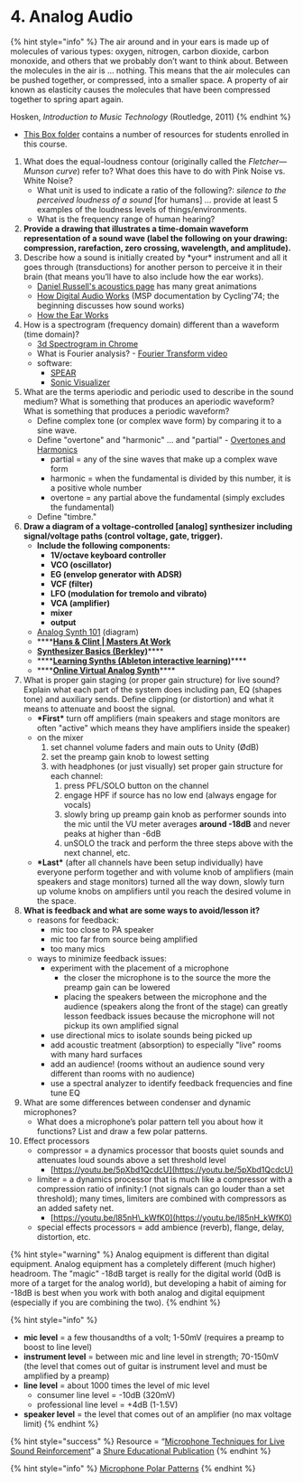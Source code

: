 # 4. Analog Audio

{% hint style="info" %}
The air around and in your ears is made up of molecules of various types: oxygen, nitrogen, carbon dioxide, carbon monoxide, and others that we probably don’t want to think about. Between the molecules in the air is … nothing. This means that the air molecules can be pushed together, or compressed, into a smaller space. A property of air known as elasticity causes the molecules that have been compressed together to spring apart again.

Hosken, _Introduction to Music Technology_ \(Routledge, 2011\)
{% endhint %}

* [This Box folder](https://baylor.box.com/s/rrqiyvm3mj4utohgwjyccxohrg6lmmq7) contains a number of resources for students enrolled in this course.

1. What does the equal-loudness contour \(originally called the _Fletcher—Munson curve_\) refer to? What does this have to do with Pink Noise vs. White Noise?
   * What unit is used to indicate a ratio of the following?: _silence to the perceived loudness of a sound_ \[for humans\] ... provide at least 5 examples of the loudness levels of things/environments.
   * What is the frequency range of human hearing?
2. **Provide a drawing that illustrates a time-domain waveform representation of a sound wave \(label the following on your drawing: compression, rarefaction, zero crossing, wavelength, and amplitude\).**
3. Describe how a sound is initially created by \*your\* instrument and all it goes through \(transductions\) for another person to perceive it in their brain \(that means you’ll have to also include how the ear works\).
   * [Daniel Russell's acoustics page](https://www.acs.psu.edu/drussell/Demos/waves-intro/waves-intro.html) has many great animations
   * [How Digital Audio Works](https://docs.cycling74.com/max8/tutorials/02_mspdigitalaudio) \(MSP documentation by Cycling'74; the beginning discusses how sound works\)
   * [How the Ear Works](https://health.howstuffworks.com/mental-health/human-nature/perception/hearing.htm)
4. How is a spectrogram \(frequency domain\) different than a waveform \(time domain\)?
   * [3d Spectrogram in Chrome](https://musiclab.chromeexperiments.com/spectrogram-service/)
   * What is Fourier analysis? - [Fourier Transform video](https://www.youtube.com/watch?v=spUNpyF58BY)
   * software:
     * [SPEAR](http://www.klingbeil.com/spear/)
     * [Sonic Visualizer](https://www.sonicvisualiser.org/)
5. What are the terms aperiodic and periodic used to describe in the sound medium? What is something that produces an aperiodic waveform? What is something that produces a periodic waveform?
   * Define complex tone \(or complex wave form\) by comparing it to a sine wave.
   * Define "overtone" and "harmonic" ... and "partial" - [Overtones and Harmonics](http://hyperphysics.phy-astr.gsu.edu/hbase/Music/otone.html)
     * partial = any of the sine waves that make up a complex wave form
     * harmonic = when the fundamental is divided by this number, it is a positive whole number
     * overtone = any partial above the fundamental \(simply excludes the fundamental\)
   * Define "timbre."
6. **Draw a diagram of a voltage-controlled \[analog\] synthesizer including signal/voltage paths \(control voltage, gate, trigger\).**
   * **Include the following components:** 
     * **1V/octave keyboard controller**
     * **VCO \(oscillator\)**
     * **EG \(envelop generator with ADSR\)**
     * **VCF \(filter\)**
     * **LFO \(modulation for tremolo and vibrato\)**
     * **VCA \(amplifier\)**
     * **mixer**
     * **output**
   * [Analog Synth 101](http://musicfromouterspace.com/analogsynth_new/ELECTRONICS/analogsynth101.html) \(diagram\)
   * \*\*\*\*[**Hans & Clint \| Masters At Work**](https://www.youtube.com/watch?v=NdG5dEfAcxQ)
   * [**Synthesizer Basics \(Berkley\)**](https://www.youtube.com/watch?v=c3udLCvoCC0)\*\*\*\*
   * \*\*\*\*[**Learning Synths \(Ableton interactive learning\)**](https://learningsynths.ableton.com/)\*\*\*\*
   * \*\*\*\*[**Online Virtual Analog Synth**](https://webaudiodemos.appspot.com/midi-synth/index.html)\*\*\*\*
7. What is proper gain staging \(or proper gain structure\) for live sound? Explain what each part of the system does including pan, EQ \(shapes tone\) and auxiliary sends. Define clipping \(or distortion\) and what it means to attenuate and boost the signal.
   * **\*First\*** turn off amplifiers \(main speakers and stage monitors are often "active" which means they have amplifiers inside the speaker\)
   * on the mixer
     1. set channel volume faders and main outs to Unity \(ØdB\)
     2. set the preamp gain knob to lowest setting
     3. with headphones \(or just visually\) set proper gain structure for each channel:
        1. press PFL/SOLO button on the channel
        2. engage HPF if source has no low end \(always engage for vocals\)
        3. slowly bring up preamp gain knob as performer sounds into the mic until the VU meter averages **around -18dB** and never peaks at higher than -6dB
        4. unSOLO the track and perform the three steps above with the next channel, etc.
   * **\*Last\*** \(after all channels have been setup individually\) have everyone perform together and with volume knob of amplifiers \(main speakers and stage monitors\) turned all the way down, slowly turn up volume knobs on amplifiers until you reach the desired volume in the space.
8. **What is feedback and what are some ways to avoid/lesson it?**
   * reasons for feedback:
     * mic too close to PA speaker
     * mic too far from source being amplified
     * too many mics
   * ways to minimize feedback issues:
     * experiment with the placement of a microphone
       * the closer the microphone is to the source the more the preamp gain can be lowered
       * placing the speakers between the microphone and the audience \(speakers along the front of the stage\) can greatly lesson feedback issues because the microphone will not pickup its own amplified signal
     * use directional mics to isolate sounds being picked up
     * add acoustic treatment \(absorption\) to especially "live" rooms with many hard surfaces
     * add an audience! \(rooms without an audience sound very different than rooms with no audience\)
     * use a spectral analyzer to identify feedback frequencies and fine tune EQ
9. What are some differences between condenser and dynamic microphones?
   * What does a microphone’s polar pattern tell you about how it functions? List and draw a few polar patterns.
10. Effect processors
    * compressor = a dynamics processor that boosts quiet sounds and attenuates loud sounds above a set threshold level
      * [https://youtu.be/5pXbd1QcdcU](https://youtu.be/5pXbd1QcdcU)
    * limiter = a dynamics processor that is much like a compressor with a compression ratio of infinity:1 \(not signals can go louder than a set threshold\); many times, limiters are combined with compressors as an added safety net.
      * [https://youtu.be/l85nH\_kWfK0](https://youtu.be/l85nH_kWfK0)
    * special effects processors = add ambience \(reverb\), flange, delay, distortion, etc.

{% hint style="warning" %}
Analog equipment is different than digital equipment. Analog equipment has a completely different \(much higher\) headroom. The "magic" -18dB target is really for the digital world \(0dB is more of a target for the analog world\), but developing a habit of aiming for -18dB is best when you work with both analog and digital equipment \(especially if you are combining the two\).
{% endhint %}

{% hint style="info" %}
* **mic level** = a few thousandths of a volt; 1-50mV \(requires a preamp to boost to line level\)
* **instrument level** = between mic and line level in strength; 70-150mV \(the level that comes out of guitar is instrument level and must be amplified by a preamp\)
* **line level** = about 1000 times the level of mic level
  * consumer line level = -10dB \(320mV\)
  * professional line level = +4dB \(1-1.5V\)
* **speaker level** = the level that comes out of an amplifier \(no max voltage limit\)
{% endhint %}

{% hint style="success" %}
Resource = “[Microphone Techniques for Live Sound Reinforcement](https://baylor.box.com/shared/static/g1rxbu1vysmfx2u530gwjdc9rhoyjrij.pdf)” a [Shure Educational Publication](https://www.shure.com/en-US/support/educational)
{% endhint %}

{% hint style="info" %}
[Microphone Polar Patterns](https://en.wikipedia.org/wiki/Microphone#Polar_patterns)
{% endhint %}

